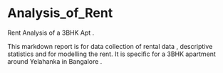 # Analysis_of_Rent
Rent Analysis of a 3BHK Apt . 

This markdown report is for data collection of rental data , descriptive statistics and for modelling the rent. It is specific for a 3BHK apartment 
around Yelahanka in Bangalore . 
